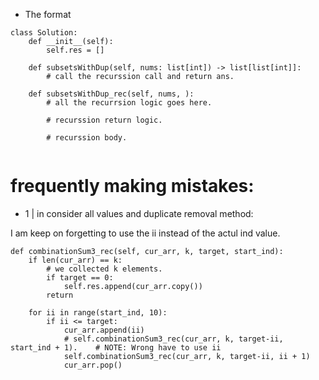 - The format
```
class Solution:
    def __init__(self):
        self.res = []

    def subsetsWithDup(self, nums: list[int]) -> list[list[int]]:
        # call the recurssion call and return ans.

    def subsetsWithDup_rec(self, nums, ):
        # all the recurrsion logic goes here.

        # recurssion return logic.

        # recurssion body.
        
```


# frequently making mistakes:
- 1 | in consider all values and duplicate removal method:

I am keep on forgetting to use the ii instead of the actul ind value.
```
def combinationSum3_rec(self, cur_arr, k, target, start_ind):
    if len(cur_arr) == k:
        # we collected k elements.
        if target == 0:
            self.res.append(cur_arr.copy())
        return

    for ii in range(start_ind, 10):
        if ii <= target:
            cur_arr.append(ii)
            # self.combinationSum3_rec(cur_arr, k, target-ii, start_ind + 1).    # NOTE: Wrong have to use ii
            self.combinationSum3_rec(cur_arr, k, target-ii, ii + 1)
            cur_arr.pop()
```